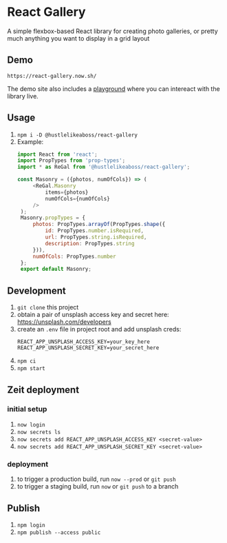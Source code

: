 # React Gallery
A simple flexbox-based React library for creating photo galleries, or pretty much anything you want to display in a grid layout

## Demo
```
https://react-gallery.now.sh/
```

The demo site also includes a [playground](https://react-gallery.now.sh/playground) where you can intereact with the library live.

## Usage
1. `npm i -D @hustlelikeaboss/react-gallery`
2. Example:
   ```javascript
   import React from 'react';
   import PropTypes from 'prop-types';
   import * as ReGal from '@hustlelikeaboss/react-gallery';

   const Masonry = ({photos, numOfCols}) => (
        <ReGal.Masonry 
            items={photos} 
            numOfCols={numOfCols} 
        />
    );
    Masonry.propTypes = {
        photos: PropTypes.arrayOf(PropTypes.shape({
            id: PropTypes.number.isRequired,
            url: PropTypes.string.isRequired,
            description: PropTypes.string
        })),
        numOfCols: PropTypes.number
    };
    export default Masonry;
   ```

## Development
1. `git clone` this project
2. obtain a pair of unsplash access key and secret here: https://unsplash.com/developers
3. create an `.env` file in project root and add unsplash creds:
   ```
   REACT_APP_UNSPLASH_ACCESS_KEY=your_key_here
   REACT_APP_UNSPLASH_SECRET_KEY=your_secret_here
   ```
4. `npm ci`
5. `npm start`

## Zeit deployment
### initial setup
1. `now login`
2. `now secrets ls`
3. `now secrets add REACT_APP_UNSPLASH_ACCESS_KEY <secret-value>`
4. `now secrets add REACT_APP_UNSPLASH_SECRET_KEY <secret-value>`
   
### deployment
1. to trigger a production build, run `now --prod` or `git push`
2. to trigger a staging build, run `now` or `git push` to a branch

## Publish
1. `npm login`
2. `npm publish --access public`
